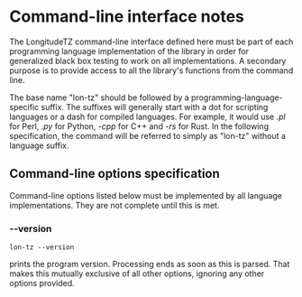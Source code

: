 # Command-line interface notes

The LongitudeTZ command-line interface defined here must be part of each programming language implementation of the library in order for generalized black box testing to work on all implementations. A secondary purpose is to provide access to all the library's functions from the command line.

The base name "lon-tz" should be followed by a programming-language-specific suffix. The suffixes will generally start with a dot for scripting languages or a dash for compiled languages. For example, it would use *.pl* for Perl, *.py* for Python, *-cpp* for C++ and *-rs* for Rust. In the following specification, the command will be referred to simply as "lon-tz" without a language suffix.

## Command-line options specification

Command-line options listed below must be implemented by all language implementations. They are not complete until this is met.

### --version

    lon-tz --version
    
prints the program version. Processing ends as soon as this is parsed. That makes this mutually exclusive of all other options, ignoring any other options provided.

